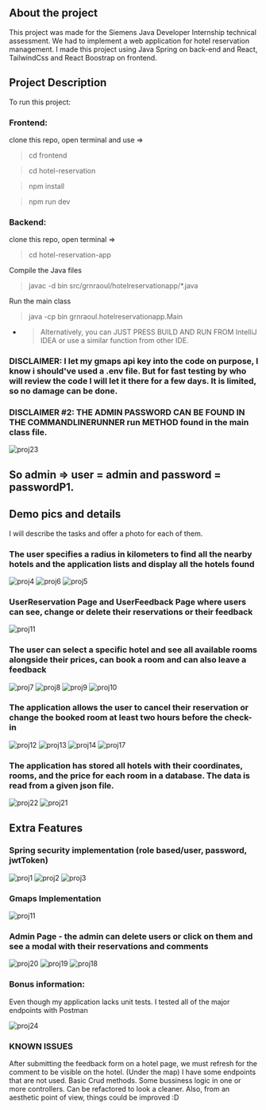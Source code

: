 
## About the project

This project was made for the Siemens Java Developer Internship technical assessment.
We had to implement a web application for hotel reservation management.
I made this project using Java Spring on back-end and React, TailwindCss and React Boostrap on frontend.

## Project Description

To run this project:

### Frontend:

clone this repo, open terminal and use => 
> cd frontend

> cd hotel-reservation

> npm install

> npm run dev

### Backend:

clone this repo, open terminal =>
> cd hotel-reservation-app

Compile the Java files
> javac -d bin src/grnraoul/hotelreservationapp/*.java

Run the main class
> java -cp bin grnraoul.hotelreservationapp.Main

- > Alternatively, you can JUST PRESS BUILD AND RUN FROM IntelliJ IDEA or use a similar function from other IDE.

### DISCLAIMER: I let my gmaps api key into the code on purpose, I know i should've used a .env file. But for fast testing by who will review the code I will let it there for a few days. It is limited, so no damage can be done.

### DISCLAIMER #2: THE ADMIN PASSWORD CAN BE FOUND IN THE COMMANDLINERUNNER run METHOD found in the main class file.

![proj23](https://github.com/RaoulGrn/hotel-reservation-app/assets/108396853/1cb4b6cf-a468-41ed-9b5a-878bcfa74e84)

## So admin => user = admin and password = passwordP1.

## Demo pics and details
I will describe the tasks and offer a photo for each of them.

### The user specifies a radius in kilometers to find all the nearby hotels and the application lists and display all the hotels found

![proj4](https://github.com/RaoulGrn/hotel-reservation-app/assets/108396853/691fe597-0e29-4187-a399-65840a068dcc)
![proj6](https://github.com/RaoulGrn/hotel-reservation-app/assets/108396853/e6268cd9-21c3-4e48-9755-cab1eb19a85d)
![proj5](https://github.com/RaoulGrn/hotel-reservation-app/assets/108396853/b8eacb18-4f68-4427-ae1f-95ffbe0d8df7)

### UserReservation Page and UserFeedback Page where users can see, change or delete their reservations or their feedback

![proj11](https://github.com/RaoulGrn/hotel-reservation-app/assets/108396853/9bdb91c8-a52f-47e6-b26d-9e01273e8184)

### The user can select a specific hotel and see all available rooms alongside their prices, can book a room and can also leave a feedback

![proj7](https://github.com/RaoulGrn/hotel-reservation-app/assets/108396853/8844646f-3044-44d2-92e6-ac0ffeb040fc)
![proj8](https://github.com/RaoulGrn/hotel-reservation-app/assets/108396853/a39c2737-4d65-4871-8e1f-228767b08b4a)
![proj9](https://github.com/RaoulGrn/hotel-reservation-app/assets/108396853/57c72be8-e30d-4615-b891-48218b2e9063)
![proj10](https://github.com/RaoulGrn/hotel-reservation-app/assets/108396853/07495e93-92ba-4aa2-ac1f-7fae7a22d03f)


### The application allows the user to cancel their reservation or change the booked room at least two hours before the check-in

![proj12](https://github.com/RaoulGrn/hotel-reservation-app/assets/108396853/5804fa32-dce2-4ba1-bed4-1f2146dcf41a)
![proj13](https://github.com/RaoulGrn/hotel-reservation-app/assets/108396853/b854f1a6-0c03-478c-9ddf-74edc174779b)
![proj14](https://github.com/RaoulGrn/hotel-reservation-app/assets/108396853/11f085db-db11-4bc4-a2ce-d678c4f32280)
![proj17](https://github.com/RaoulGrn/hotel-reservation-app/assets/108396853/9bc7d7f8-e06d-4b49-a1c3-da985fe7714d)

### The application has stored all hotels with their coordinates, rooms, and the price for each room in a database. The data is read from a given json file.

![proj22](https://github.com/RaoulGrn/hotel-reservation-app/assets/108396853/30aff401-3424-47af-9b06-121ef76b86a2)
![proj21](https://github.com/RaoulGrn/hotel-reservation-app/assets/108396853/e8f29205-c999-4b1a-9967-b601b12c5ac4)


## Extra Features

### Spring security implementation (role based/user, password, jwtToken)

![proj1](https://github.com/RaoulGrn/hotel-reservation-app/assets/108396853/94315545-9cc6-4e89-820d-3784c900c156)
![proj2](https://github.com/RaoulGrn/hotel-reservation-app/assets/108396853/52f20514-a4bf-4c64-b19c-2cfd68de60ed)
![proj3](https://github.com/RaoulGrn/hotel-reservation-app/assets/108396853/73ec00a1-987b-4398-b6fe-5406e12f5336)

### Gmaps Implementation

![proj11](https://github.com/RaoulGrn/hotel-reservation-app/assets/108396853/941cbafd-5a3c-42d5-be20-df8e1e066c40)


### Admin Page - the admin can delete users or click on them and see a modal with their reservations and comments

![proj20](https://github.com/RaoulGrn/hotel-reservation-app/assets/108396853/65df8dd3-e233-4dca-9d72-fdefd2380136)
![proj19](https://github.com/RaoulGrn/hotel-reservation-app/assets/108396853/ef15445c-afa2-4f62-965a-5b55fa6b6dcb)
![proj18](https://github.com/RaoulGrn/hotel-reservation-app/assets/108396853/5bf87cff-c8e6-4e0a-a817-997e871e44db)


### Bonus information:

Even though my application lacks unit tests. I tested all of the major endpoints with Postman

![proj24](https://github.com/RaoulGrn/hotel-reservation-app/assets/108396853/16082148-b7fc-4040-b9de-f6203c9bf2b3)


### KNOWN ISSUES

After submitting the feedback form on a hotel page, we must refresh for the comment to be visible on the hotel. (Under the map)
I have some endpoints that are not used. Basic Crud methods. 
Some bussiness logic in one or more controllers. Can be refactored to look a cleaner.
Also, from an aesthetic point of view, things could be improved :D










